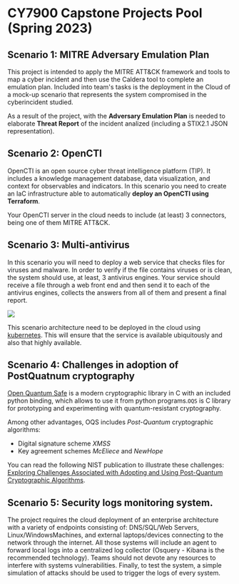 # CY7900 Capstone Projects Pool (Spring 2023)
## Scenario 1: MITRE Adversary Emulation Plan

This project is intended to apply the MITRE ATT&amp;CK framework and tools to map a cyber incident and then use the Caldera tool to complete an emulation plan. Included into team's tasks is the deployment in the Cloud of a mock-up scenario that represents the system compromised in the cyberincident studied. 

As a result of the project, with the **Adversary Emulation Plan** is needed to elaborate **Threat Report** of the incident analized (including a STIX2.1 JSON representation).


## Scenario 2: OpenCTI

OpenCTI is an open source cyber threat intelligence platform (TIP). It includes a knowledge management database, data visualization, and context for observables and indicators. In this scenario you need to create an IaC infrastructure able to automatically **deploy an OpenCTI using Terraform**. 

Your OpenCTI server in the cloud needs to include (at least) 3 connectors, being one of them MITRE ATT&CK. 



## Scenario 3: Multi-antivirus

In this scenario you will need to deploy a web service that checks files for viruses and malware. In order to verify if the file contains viruses or is clean, the system should use, at least, 3 antivirus engines. Your service should receive a file through a web front end and then send it to each of the antivirus engines, collects the answers from all of them and present a final report. 

![](https://www.plantuml.com/plantuml/png/XOuz3e9048NxESMKKa32hXK5mSOZQ66CGHmCoJAO_Rc_EuKinGRBUU-RbwzplhS-p0PkLthYsIxiI-BN7Nk7erpnW66PFmiJUpnT7iJlYQdEXIeNQe0cEB8DbcMxRcA3Xxh0SJ84QrPLBGegvJ6MmHXqGyzeoGNZ7IHKjfACFAYqba7KVqHl4O3DkdXjnNNnCuhVTIBrFgaJgVP91G1TBC9ilW00)

This scenario architecture need to be deployed in the cloud using [kubernetes](https://kubernetes.io). This will ensure that the service is available ubiquitously and also that highly available. 


## Scenario 4: Challenges in adoption of PostQuatnum cryptography

[Open Quantum Safe](https://github.com/open-quantum-safe) is a modern cryptographic library in C with an included python binding, which allows to use it from python programs.`OQS` is C library for prototyping and experimenting with quantum-resistant cryptography.

Among other advantages, OQS includes *Post-Quantum* cryptographic algorithms:
+ Digital signature scheme *XMSS*
+ Key  agreement schemes *McEliece* and *NewHope*

You can read the following NIST publication to illustrate these challenges: 
[Exploring Challenges Associated with Adopting and Using Post-Quantum Cryptographic Algorithms](https://nvlpubs.nist.gov/nistpubs/CSWP/NIST.CSWP.04282021.pdf). 

## Scenario 5: Security logs monitoring system.

The project requires the cloud deployment of an enterprise architecture with a variety of endpoints consisting of: DNS/SQL/Web  Servers, Linux/WindowsMachines, and external laptops/devices connecting to the network through the internet. All those systems will include an agent to forward local logs into a centralized log collector (Osquery - Kibana is the recommended technology). Teams should not devote any resources to interfere with systems vulnerabilities. Finally, to test the system, a simple simulation of attacks should be used to trigger the logs of every system. 



